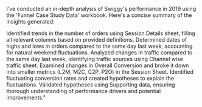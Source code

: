 I've conducted an in-depth analysis of Swiggy's performance in 2019 using the 'Funnel Case Study Data' workbook. Here's a concise summary of the insights generated:

Identified trends in the number of orders using Session Details sheet, filling all relevant columns based on provided definitions.
Determined dates of highs and lows in orders compared to the same day last week, accounting for natural weekend fluctuations.
Analyzed changes in traffic compared to the same day last week, identifying traffic sources using Channel wise traffic sheet.
Examined changes in Overall Conversion and broke it down into smaller metrics (L2M, M2C, C2P, P2O) in the Session Sheet.
Identified fluctuating conversion rates and created hypotheses to explain the fluctuations.
Validated hypotheses using Supporting data, ensuring thorough understanding of performance drivers and potential improvements."





